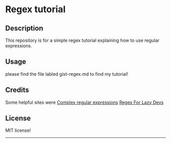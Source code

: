 # Regex tutorial

## Description

This repository is for a simple regex tutorial explaining how to use regular expressions.

## Usage

please find the file labled gist-regex.md to find my tutorial!

## Credits

Some helpful sites were <a href='https://www.variables.sh/complex-regular-expression-examples/'>Complex regular expressions</a>
<a href="https://dev.to/sineni/regex-for-lazy-developers-cg1"> Regex For Lazy Devs </a>

## License

MIT license!

---

